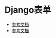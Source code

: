 # Django表单
- [参考文档](https://docs.djangoproject.com/en/2.1/topics/forms/ )
- [参考文档](https://docs.djangoproject.com/en/2.1/topics/forms/modelforms/)